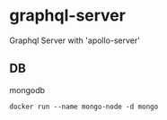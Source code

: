 # graphql-server
Graphql Server with 'apollo-server'

## DB
mongodb
```
docker run --name mongo-node -d mongo
```

